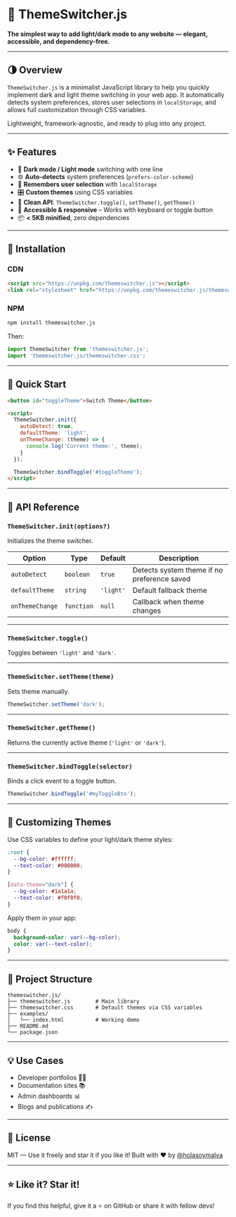 # 🎨 ThemeSwitcher.js

**The simplest way to add light/dark mode to any website — elegant, accessible, and dependency-free.**  

---

## 🌗 Overview

`ThemeSwitcher.js` is a minimalist JavaScript library to help you quickly implement dark and light theme switching in your web app. It automatically detects system preferences, stores user selections in `localStorage`, and allows full customization through CSS variables.

Lightweight, framework-agnostic, and ready to plug into any project.

---

## ✨ Features

- 🌙 **Dark mode / Light mode** switching with one line
- ⚙️ **Auto-detects** system preferences (`prefers-color-scheme`)
- 💾 **Remembers user selection** with `localStorage`
- 🎛️ **Custom themes** using CSS variables
- 🧠 **Clean API**: `ThemeSwitcher.toggle()`, `setTheme()`, `getTheme()`
- 🎯 **Accessible & responsive** – Works with keyboard or toggle button
- 📦 **< 5KB minified**, zero dependencies

---

## 🔧 Installation

### CDN

```html
<script src="https://unpkg.com/themeswitcher.js"></script>
<link rel="stylesheet" href="https://unpkg.com/themeswitcher.js/themeswitcher.css" />
````

### NPM

```bash
npm install themeswitcher.js
```

Then:

```js
import ThemeSwitcher from 'themeswitcher.js';
import 'themeswitcher.js/themeswitcher.css';
```

---

## 🚀 Quick Start

```html
<button id="toggleTheme">Switch Theme</button>

<script>
  ThemeSwitcher.init({
    autoDetect: true,
    defaultTheme: 'light',
    onThemeChange: (theme) => {
      console.log('Current theme:', theme);
    }
  });

  ThemeSwitcher.bindToggle('#toggleTheme');
</script>
```

---

## 📘 API Reference

### `ThemeSwitcher.init(options?)`

Initializes the theme switcher.

| Option          | Type       | Default   | Description                                 |
| --------------- | ---------- | --------- | ------------------------------------------- |
| `autoDetect`    | `boolean`  | `true`    | Detects system theme if no preference saved |
| `defaultTheme`  | `string`   | `'light'` | Default fallback theme                      |
| `onThemeChange` | `function` | `null`    | Callback when theme changes                 |

---

### `ThemeSwitcher.toggle()`

Toggles between `'light'` and `'dark'`.

---

### `ThemeSwitcher.setTheme(theme)`

Sets theme manually.

```js
ThemeSwitcher.setTheme('dark');
```

---

### `ThemeSwitcher.getTheme()`

Returns the currently active theme (`'light'` or `'dark'`).

---

### `ThemeSwitcher.bindToggle(selector)`

Binds a click event to a toggle button.

```js
ThemeSwitcher.bindToggle('#myToggleBtn');
```

---

## 🎨 Customizing Themes

Use CSS variables to define your light/dark theme styles:

```css
:root {
  --bg-color: #ffffff;
  --text-color: #000000;
}

[data-theme="dark"] {
  --bg-color: #1a1a1a;
  --text-color: #f0f0f0;
}
```

Apply them in your app:

```css
body {
  background-color: var(--bg-color);
  color: var(--text-color);
}
```

---

## 📂 Project Structure

```
themeswitcher.js/
├── themeswitcher.js        # Main library
├── themeswitcher.css       # Default themes via CSS variables
├── examples/
│   └── index.html          # Working demo
├── README.md
└── package.json
```

---

## 💡 Use Cases

* Developer portfolios 🧑‍💻
* Documentation sites 📚
* Admin dashboards 📊
* Blogs and publications ✍️

---

## 📜 License

MIT — Use it freely and star it if you like it!
Built with ❤️ by [@holasoymalva](https://github.com/holasoymalva)

---

## ⭐ Like it? Star it!

If you find this helpful, give it a ⭐ on GitHub or share it with fellow devs!
